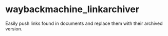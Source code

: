 # waybackmachine_linkarchiver
Easily push links found in documents and replace them with their archived version.
